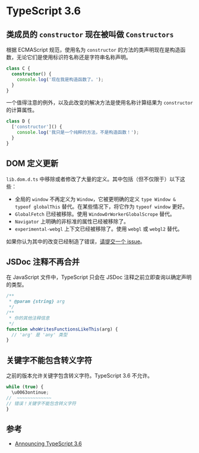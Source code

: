 # TypeScript 3.6

## 类成员的 `constructor` 现在被叫做 `Constructors`

根据 ECMAScript 规范，使用名为 `constructor` 的方法的类声明现在是构造函数，无论它们是使用标识符名称还是字符串名称声明。

```typescript
class C {
  constructor() {
    console.log('现在我是构造函数了。');
  }
}
```

一个值得注意的例外，以及此改变的解决方法是使用名称计算结果为 `constructor` 的计算属性。

```typescript
class D {
  ['constructor']() {
    console.log('我只是一个纯粹的方法，不是构造函数！');
  }
}
```

## DOM 定义更新

`lib.dom.d.ts` 中移除或者修改了大量的定义。其中包括（但不仅限于）以下这些：

- 全局的 `window` 不再定义为 `Window`，它被更明确的定义 `type Window & typeof globalThis` 替代。在某些情况下，将它作为 `typeof window` 更好。
- `GlobalFetch` 已经被移除。使用 `WindowOrWorkerGlobalScrope` 替代。
- `Navigator` 上明确的非标准的属性已经被移除了。
- `experimental-webgl` 上下文已经被移除了。使用 `webgl` 或 `webgl2` 替代。

如果你认为其中的改变已经制造了错误，[请提交一个 issue](https://github.com/Microsoft/TSJS-lib-generator/)。

## JSDoc 注释不再合并

在 JavaScript 文件中，TypeScript 只会在 JSDoc 注释之前立即查询以确定声明的类型。

```typescript
/**
 * @param {string} arg
 */
/**
 * 你的其他注释信息
 */
function whoWritesFunctionsLikeThis(arg) {
  // 'arg' 是 'any' 类型
}
```

## 关键字不能包含转义字符

之前的版本允许关键字包含转义字符。TypeScript 3.6 不允许。

```typescript
while (true) {
  \u0063ontinue;
//  ~~~~~~~~~~~~~
// 错误！关键字不能包含转义字符
}
```

## 参考

- [Announcing TypeScript 3.6](https://devblogs.microsoft.com/typescript/announcing-typescript-3-6/#breaking-changes)
